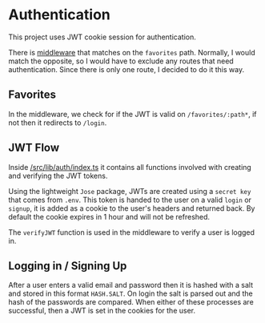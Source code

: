 # Authentication

This project uses JWT cookie session for authentication.

There is [middleware](/src/middleware.ts) that matches on the `favorites` path. Normally, I would match the opposite, so I would have to exclude any routes that need authentication. Since there is only one route, I decided to do it this way.

## Favorites

In the middleware, we check for if the JWT is valid on `/favorites/:path*`, if not then it redirects to `/login`.

## JWT Flow

Inside [/src/lib/auth/index.ts](/src/lib/auth/index.ts) it contains all functions involved with creating and verifying the JWT tokens.

Using the lightweight `Jose` package, JWTs are created using a `secret key` that comes from `.env`. This token is handed to the user on a valid `login` or `signup`, it is added as a cookie to the user's headers and returned back. By default the cookie expires in 1 hour and will not be refreshed.

The `verifyJWT` function is used in the middleware to verify a user is logged in.

## Logging in / Signing Up

After a user enters a valid email and password then it is hashed with a salt and stored in this format `HASH.SALT`. On login the salt is parsed out and the hash of the passwords are compared. When either of these processes are successful, then a JWT is set in the cookies for the user.